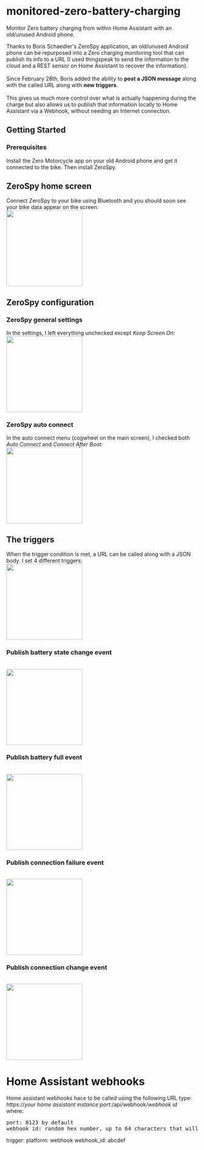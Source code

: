 # monitored-zero-battery-charging
Monitor Zero battery charging from within Home Assistant with an old/unused Android phone.

Thanks to Boris Schaedler's ZeroSpy application, an old/unused Android phone can be repurposed into a Zero charging monitoring tool that can publish its info to a URL (I used thingspeak to send the information to the cloud and a REST sensor on Home Assistant to recover the information).<br><br>
Since February 28th, Boris added the ability to <b>post a JSON message</b> along with the called URL along with <b>new triggers</b>.
<br><br>This gives us much more control over what is actually happening during the charge but also allows us to publish that information locally to Home Assistant via a Webhook, without needing an Internet connection.

## Getting Started

### Prerequisites
Install the Zero Motorcycle app on your old Android phone and get it connected to the bike.
Then install ZeroSpy.

## ZeroSpy home screen
Connect ZeroSpy to your bike using Bluetooth and you should soon see your bike data appear on the screen:
<br><img src="./images/zerospy_main_menu.jpg" width="200" />

## ZeroSpy configuration

### ZeroSpy general settings
In the settings, I left everything unchecked except <i>Keep Screen On</i>:
<br><img src="./images/zerospy_settings_general_1.jpg" width="200" />

### ZeroSpy auto connect
In the auto connect menu (cogwheel on the main screen), I checked both <i>Auto Connect</i> and <i>Connect After Boot</i>: 
<br><img src="./images/zerospy_settings_auto_connect.jpg" width="200" />

## The triggers
When the trigger condition is met, a URL can be called along with a JSON body.
I set 4 different triggers:
<br><img src="./images/zerospy_triggers.jpg" width="200" />

### Publish battery state change event
<br><img src="./images/zerospy_webhook_trigger_every_percent.jpg" width="200" />
### Publish battery full event
<br><img src="./images/zerospy_webhook_trigger_battery_full.jpg" width="200" />
### Publish connection failure event
<br><img src="./images/zerospy_webhook_trigger_connection_failure.jpg" width="200" />
### Publish connection change event
<br><img src="./images/zerospy_webhook_trigger_connection_state_change.jpg" width="200"/>

# Home Assistant webhooks
Home assistant webhooks hace to be called using the following URL type:<br>
https://<i>your home assistant instance</i>:<i>port</i>:/api/webhook/<i>webhook id</i>
<br>where:
<pre>port: 8123 by default
webhook id: random hex number, up to 64 characters that will be used as trigger in an automation</pre>
  trigger:
    platform: webhook
    webhook_id: abcdef
